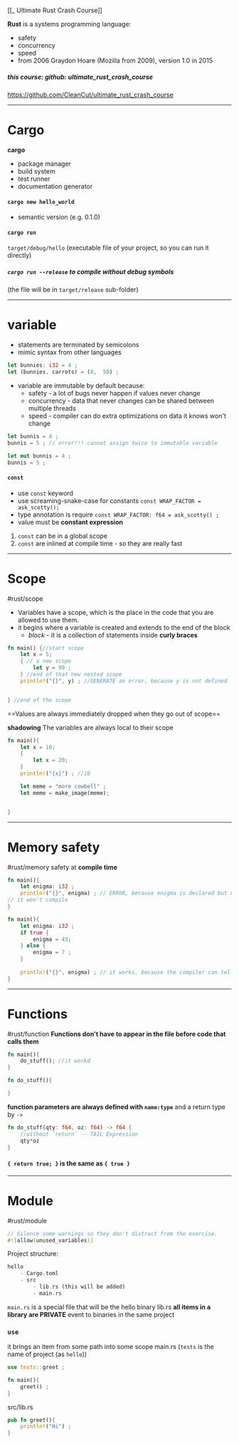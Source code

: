 [[_ Ultimate Rust Crash Course]]

**Rust** is a systems programming language:
- safety
- concurrency
- speed
- from 2006 Graydon Hoare (Mozilla from 2009), version 1.0 in 2015

##### this course: github: ultimate_rust_crash_course
https://github.com/CleanCut/ultimate_rust_crash_course


---
# Cargo
**cargo** 
- package manager
- build system
- test runner
- documentation generator

#### `cargo new hello_world`
- semantic version (e.g. 0.1.0)

#### `cargo run`
`target/debug/hello`  (executable file of your project, so you can run it directly)
##### `cargo run --release` to compile without debug symbols
(the file will be in `target/release` sub-folder)


------
# variable
- statements are terminated by semicolons
- mimic syntax from other languages
```rust
let bunnies: i32 = 4 ;
let (bunnies, carrots) = (8,  50) ;

```
- variable are immutable by default because:
	- safety  - a lot of bugs never happen if  values never change
	- concurrency - data that never changes can be shared between multiple threads
	- speed - compiler can do extra optimizations on data it knows won't change
```rust
let bunnis = 4 ;
bunnis = 5 ; // error!!! cannot assign twice to immutable variable

```

```rust
let mut bunnis = 4 ;
bunnis = 5 ;
```

#### `const`
- use `const` keyword
- use screaming-snake-case for constants `const WRAP_FACTOR = ask_scotty();`
- type annotation is require `const WRAP_FACTOR: f64 = ask_scotty() ;`
- value must be **constant expression**

1. `const` can be in a global scope
2.  `const` are inlined at compile time - so they are really fast

--------
# Scope
#rust/scope
- Variables have a scope, which is the place in the code that you are allowed to use them.
- it begins where a variable is created and extends to the end of the block
	- *block* - it is  a collection of statements inside **curly braces**
```rust
fn main() {//start scope
	let x = 5;
	{ // a new scope
		let y = 99 ;
	} //end of that new nested scope
	println!("{}", y) ; //GENERATE an error, because y is not defined


} //end of the scope
```
==Values are always immediately dropped when they go out of scope==

**shadowing**
The variables are always local to their scope
```rust
fn main(){
	let x = 10;
	{
		let x = 20; 
	}
	println!("{x}") ; //10

	let meme = "more cowbell" ;
	let meme = make_image(meme);


}


```

------
# Memory safety
#rust/memory 
safety at **compile time**

```rust
fn main(){
	let enigma: i32 ;
	println!("{}", enigma) ; // ERROR, because enigma is declared but not initialized to a value before we try to use is
// it won't compile 
}

```


```rust
fn main(){
	let enigma: i32 ;
	if true {
		enigma = 43;
	} else {
		enigma = 7 ;
	}
	
	println!("{}", enigma) ; // it works, because the compiler can tell that enigma is GUARANTEED to be initilized bedore it is used
}

```


-------
# Functions
#rust/function 
**Functions don't have to appear in the file before code that calls them**
```rust
fn main(){
	do_stuff(); //it workd
}

fn do_stuff(){

}
```

**function parameters are always defined with `name:type`** 
and a return type by `->`
```rust
fn do_stuff(qty: f64, oz: f64) -> f64 {
	//without `return` -- TAIL Expression
	qty*oz
}

```
#### `{ return true; }` is the same as `{ true }`

----
# Module
#rust/module 
```rust
// Silence some warnings so they don't distract from the exercise.
#![allow(unused_variables)]
```


Project structure:
```rust
hello
	- Cargo.toml
	- src
		- lib.rs (this will be added)
		- main.rs
```

`main.rs` is a special file that will be the hello binary  lib.rs
**all items in a library are PRIVATE** event to binaries in the same project

### `use`
it brings an item from some path into some scope 
main.rs (`tests` is the name of project (as `hello`))
```rust
use tests::greet ;

fn main(){
	greet() ;
}
```

src/lib.rs
```rust
pub fn greet(){
	println!("Hi") ;
}
```



